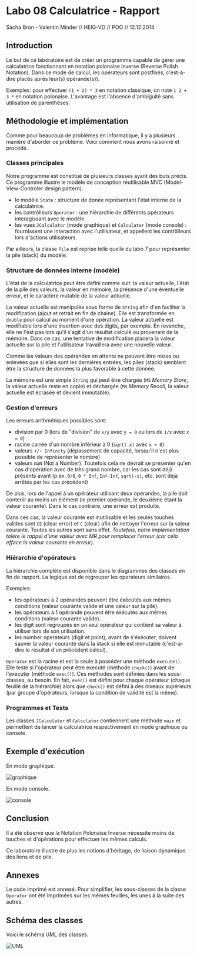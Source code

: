 Labo 08 Calculatrice - Rapport
=======================

Sacha Bron - Valentin Minder // HEIG-VD // POO // 12.12.2014

Introduction
------------

Le but de ce laboratoire est de créer un programme capable de gérer une calculatrice fonctionnant en notation polonaise inverse (Reverse Polish Notation).
Dans ce mode de calcul, les opérateurs sont postfixés, c'est-à-dire placés après leur(s) opérande(s)). 

Exemples: pour effectuer `(1 + 2) * 3` en notation classique, on note `1 2 + 3 *` en notation polonaise. L'avantage est l'absence d'ambiguité sans utilisation de parenthèses.

Méthodologie et implémentation
------------------------------

Comme pour beaucoup de problèmes en informatique, il y a plusieurs manière d'aborder ce problème. Voici comment nous avons raisonné et procédé.

### Classes principales

Notre programme est constitué de plusieurs classes ayant des buts précis. Ce programme illustre le modèle de conception réutilisable MVC (Model-View-Controler design pattern).

- le modèle `State` : structure de donée représentant l'état interne de la calculatrice.
- les contrôlleurs `Operator` : une hiérarchie de différents opérateurs interagissant avec le modèle.
- les vues `JCalculator` (mode graphique) et `Calculator` (mode console) : fournissent une interaction avec l'utilisateur, et appellent les contrôlleurs lors d'actions utilisateurs.

Par ailleurs, la classe `Pile` est reprise telle quelle du labo 7 pour représenter la pile (stack) du modèle.

### Structure de données interne (modèle)

L'état de la calculatrice peut être défini comme suit: la valeur actuelle, l'état de la pile des valeurs, la valeur en mémoire, la présence d'une éventuelle erreur, et le caractère mutable de la valeur actuelle.

La valeur actuelle est manipulée sous forme de `String` afin d'en faciliter la modification (ajout et retrait en fin de chaine). Elle est transformée en `double` pour calcul au moment d'une opération.
La valeur actuelle est modifiable lors d'une insertion avec des digits, par exemple. En revanche, elle ne l'est pas lors qu'il s'agit d'un résultat calculé ou provenant de la mémoire. Dans ce cas, une tentative de modification placera la valeur actuelle sur la pile et l'utilisateur travaillera avec une nouvelle valeur.

Comme les valeurs des opérandes en attente ne peuvent être mises ou enlevées que si elles sont les dernières entrées, les piles (stack) semblent être la structure de données la plus favorable à cette donnée.

La mémoire est une simple `String` qui peut être chargée (`MS` _Memory Store_, la valeur actuelle reste en copie) et déchargée (`MR` _Memory Recall_, la valeur actuelle est écrasée et devient immutable).

### Gestion d'erreurs

Les erreurs arithmétiques possibles sont:

- division par 0 (lors de "division" de `x/y` avec `y = 0` ou lors de `1/x` avec `x = 0`)
- racine carrée d'un nombre inférieur à 0 (`sqrt(-x)` avec `x > 0`)
- valeurs `+/- Infinity` (dépassement de capacité, lorsqu'il n'est plus possible de représenter le nombre)
- valeurs `NaN` (Not a Number). Toutefois cela ne devrait se présenter qu'en cas d'opération avec de très grand nombre, car les cas sont déjà présents avant (p.ex. `0/0`, `0 * Inf`, `Inf-Inf`, `sqrt(-x)`, etc. sont déjà arrêtés par les cas précédent)

De plus, lors de l'appel à un opérateur utilisant deux opérandes, la pile doit contenir au moins un élément (le premier opérande, le deuxième étant la valeur courante). Dans le cas contraire, une erreur est produite.

Dans ces cas, la valeur courante est inutilisable et les seules touches valides sont `CE` (clear error) et `C` (clear) afin de nettoyer l'erreur sur la valeur courante. Toutes les autres sont sans effet.
_Toutefois, notre implémentation tolère le rappel d'une valeur avec MR pour remplacer l'erreur (car cela efface la valeur courante en erreur)._

### Hiérarchie d'opérateurs

La hiérarchie complète est disponible dans le diagrammes des classes en fin de rapport. La logique est de regrouper les operateurs similaires.

Exemples:

- les opérateurs à 2 opérandes peuvent être éxécutés aux mêmes conditions (valeur courante valide et une valeur sur la pile).
- les opérateurs à 1 opérande peuvent être éxécutés aux mêmes conditions (valeur courante valide).
- les digit sont regroupés en un seul opérateur qui contient sa valeur à utiliser lors de son utilisation.
- les number operateurs (digit et point), avant de s'éxécuter, doivent sauver la valeur courante dans la stack si elle est immutable (c'est-à-dire le résultat d'un précédent calcul).

`Operator` est la racine et est la seule à posséder une méthode `execute()`. Elle teste si l'opérateur peut être executé (méthode `check()`) avant de l'executer (méthode `exec()`). 
Ces méthodes sont définies dans les sous-classes, au besoin. En fait, `exec()` est défini pour chaque opérateur (chaque feuille de la hiérarchie) alors que `check()` est défini à des niveaux supérieurs (par groupe d'opérateurs, lorsque la condition de validité est la même).

### Programmes et Tests

Les classes `JCalculator` et `Calculator` contiennent une méthode `main` et permettent de lancer la calculatrice respectivement en mode graphique ou console.

Exemple d'exécution
------------------

En mode graphique.

![graphique](http://i.imgur.com/cswKKg8.png)

En mode console.

![console](http://i.imgur.com/ElIjI4h.png)

Conclusion
----------

Il a été observé que la Notation Polonaise Inverse nécessite moins de touches et d'opérations pour effectuer les mêmes calculs.

Ce laboratoire illustre de plus les notions d'héritage, de liaison dynamique des liens et de pile.

Annexes
-------

Le code imprimé est annexé. Pour simplifier, les sous-classes de la classe `Operator` ont été imprimées sur les mêmes feuilles, les unes à la suite des autres.

Schéma des classes
------------------

Voici le schéma UML des classes.

![UML](http://i.imgur.com/IgXsx7w.png)
